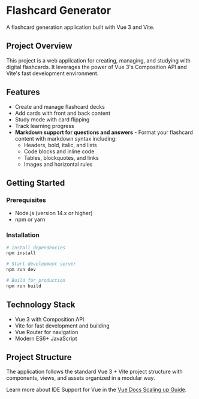 # Flashcard Generator

A flashcard generation application built with Vue 3 and Vite.

## Project Overview

This project is a web application for creating, managing, and studying with digital flashcards. It leverages the power of Vue 3's Composition API and Vite's fast development environment.

## Features

- Create and manage flashcard decks
- Add cards with front and back content
- Study mode with card flipping
- Track learning progress
- **Markdown support for questions and answers** - Format your flashcard content with markdown syntax including:
  - Headers, bold, italic, and lists
  - Code blocks and inline code
  - Tables, blockquotes, and links
  - Images and horizontal rules

## Getting Started

### Prerequisites

- Node.js (version 14.x or higher)
- npm or yarn

### Installation

```bash
# Install dependencies
npm install

# Start development server
npm run dev

# Build for production
npm run build
```

## Technology Stack

- Vue 3 with Composition API
- Vite for fast development and building
- Vue Router for navigation
- Modern ES6+ JavaScript

## Project Structure

The application follows the standard Vue 3 + Vite project structure with components, views, and assets organized in a modular way.

Learn more about IDE Support for Vue in the [Vue Docs Scaling up Guide](https://vuejs.org/guide/scaling-up/tooling.html#ide-support).
